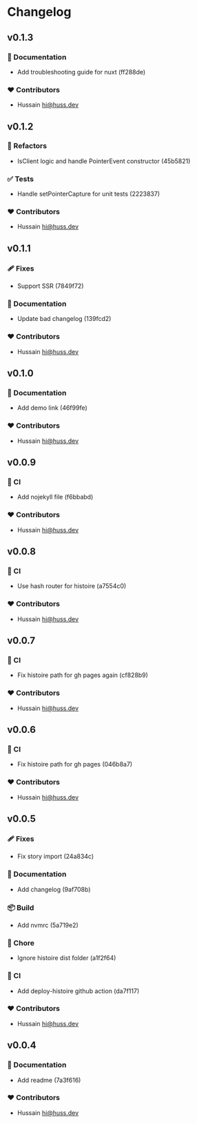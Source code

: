 # Changelog


## v0.1.3


### 📖 Documentation

  - Add troubleshooting guide for nuxt (ff288de)

### ❤️  Contributors

- Hussain <hi@huss.dev>

## v0.1.2


### 💅 Refactors

  - IsClient logic and handle PointerEvent constructor (45b5821)

### ✅ Tests

  - Handle setPointerCapture for unit tests (2223837)

### ❤️  Contributors

- Hussain <hi@huss.dev>

## v0.1.1


### 🩹 Fixes

  - Support SSR (7849f72)

### 📖 Documentation

  - Update bad changelog (139fcd2)

### ❤️  Contributors

- Hussain <hi@huss.dev>

## v0.1.0


### 📖 Documentation

  - Add demo link (46f99fe)

### ❤️  Contributors

- Hussain <hi@huss.dev>

## v0.0.9


### 🤖 CI

  - Add nojekyll file (f6bbabd)

### ❤️  Contributors

- Hussain <hi@huss.dev>

## v0.0.8


### 🤖 CI

  - Use hash router for histoire (a7554c0)

### ❤️  Contributors

- Hussain <hi@huss.dev>

## v0.0.7


### 🤖 CI

  - Fix histoire path for gh pages again (cf828b9)

### ❤️  Contributors

- Hussain <hi@huss.dev>

## v0.0.6


### 🤖 CI

  - Fix histoire path for gh pages (046b8a7)

### ❤️  Contributors

- Hussain <hi@huss.dev>

## v0.0.5


### 🩹 Fixes

  - Fix story import (24a834c)

### 📖 Documentation

  - Add changelog (9af708b)

### 📦 Build

  - Add nvmrc (5a719e2)

### 🏡 Chore

  - Ignore histoire dist folder (a1f2f64)

### 🤖 CI

  - Add deploy-histoire github action (da7f117)

### ❤️  Contributors

- Hussain <hi@huss.dev>

## v0.0.4


### 📖 Documentation

  - Add readme (7a3f616)

### ❤️  Contributors

- Hussain <hi@huss.dev>

